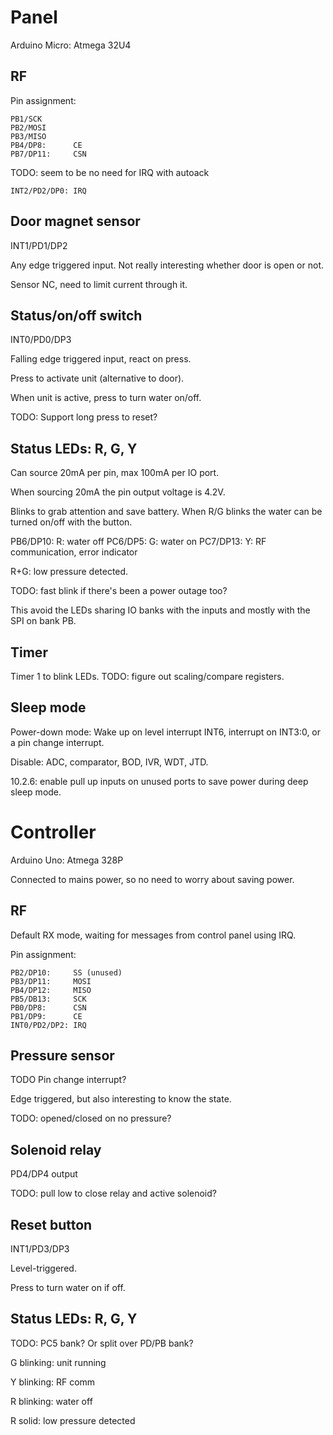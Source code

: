 
# Panel

Arduino Micro: Atmega 32U4

## RF

Pin assignment:

    PB1/SCK
    PB2/MOSI
    PB3/MISO
    PB4/DP8:      CE
    PB7/DP11:     CSN

TODO: seem to be no need for IRQ with autoack

    INT2/PD2/DP0: IRQ

    
## Door magnet sensor

INT1/PD1/DP2

Any edge triggered input.  Not really interesting whether door is open
or not.

Sensor NC, need to limit current through it.


## Status/on/off switch

INT0/PD0/DP3

Falling edge triggered input, react on press.

Press to activate unit (alternative to door).

When unit is active, press to turn water on/off.

TODO: Support long press to reset?


## Status LEDs: R, G, Y

Can source 20mA per pin, max 100mA per IO port.

When sourcing 20mA the pin output voltage is 4.2V.

Blinks to grab attention and save battery.  When R/G blinks the water
can be turned on/off with the button.

PB6/DP10: R: water off
PC6/DP5:  G: water on
PC7/DP13: Y: RF communication, error indicator

R+G: low pressure detected.

TODO: fast blink if there's been a power outage too?

This avoid the LEDs sharing IO banks with the inputs and mostly with
the SPI on bank PB.


## Timer

Timer 1 to blink LEDs.  TODO: figure out scaling/compare registers. 



## Sleep mode

Power-down mode: Wake up on level interrupt INT6, interrupt on INT3:0,
or a pin change interrupt.

Disable: ADC, comparator, BOD, IVR, WDT, JTD.

10.2.6: enable pull up inputs on unused ports to save power during
deep sleep mode.


# Controller

Arduino Uno: Atmega 328P

Connected to mains power, so no need to worry about saving power.


## RF

Default RX mode, waiting for messages from control panel using IRQ.

Pin assignment:

    PB2/DP10:     SS (unused)
    PB3/DP11:     MOSI
    PB4/DP12:     MISO
    PB5/DB13:     SCK
    PB0/DP8:      CSN
    PB1/DP9:      CE
    INT0/PD2/DP2: IRQ


## Pressure sensor

TODO Pin change interrupt?

Edge triggered, but also interesting to know the state.

TODO: opened/closed on no pressure?


## Solenoid relay

PD4/DP4 output

TODO: pull low to close relay and active solenoid?


## Reset button

INT1/PD3/DP3

Level-triggered.

Press to turn water on if off.


## Status LEDs: R, G, Y

TODO: PC5 bank?  Or split over PD/PB bank?

G blinking: unit running

Y blinking: RF comm

R blinking: water off

R solid: low pressure detected


